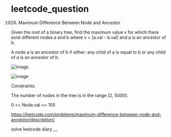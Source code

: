 # leetcode_question

1026. Maximum Difference Between Node and Ancestor

Given the root of a binary tree, find the maximum value v for which there exist different nodes a and b where v = |a.val - b.val| and a is an ancestor of b.

A node a is an ancestor of b if either: any child of a is equal to b or any child of a is an ancestor of b.

![image](https://user-images.githubusercontent.com/103315098/206715173-55dee471-a843-4b8c-8c9a-f791fb492b99.png)


![image](https://user-images.githubusercontent.com/103315098/206715224-6cf48de8-fdd6-4bef-a8b1-e3379c66efc2.png)

Constraints:

The number of nodes in the tree is in the range [2, 5000].

0 <= Node.val <= 105

https://leetcode.com/problems/maximum-difference-between-node-and-ancestor/description/

solve leetcode diary
__
